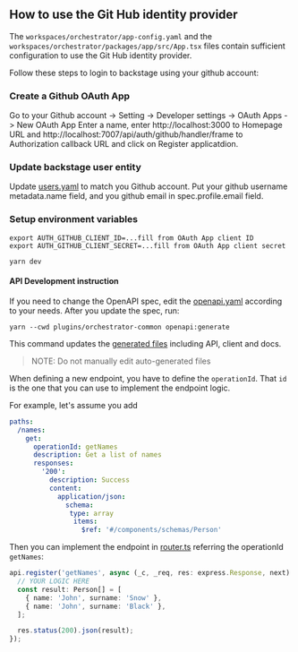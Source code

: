 ## How to use the Git Hub identity provider

The `workspaces/orchestrator/app-config.yaml` and the `workspaces/orchestrator/packages/app/src/App.tsx` files contain sufficient configuration to use the Git Hub identity provider.

Follow these steps to login to backstage using your github account:

### Create a Github OAuth App

Go to your Github account -> Setting -> Developer settings -> OAuth Apps -> New OAuth App
Enter a name, enter http://localhost:3000 to Homepage URL and http://localhost:7007/api/auth/github/handler/frame to Authorization callback URL and click on Register applicatdion.

### Update backstage user entity

Update [users.yaml](../users.yaml) to match you Github account. Put your github username metadata.name field, and you github email in spec.profile.email field.

### Setup environment variables

```
export AUTH_GITHUB_CLIENT_ID=...fill from OAuth App client ID
export AUTH_GITHUB_CLIENT_SECRET=...fill from OAuth App client secret

yarn dev
```

#### API Development instruction

If you need to change the OpenAPI spec, edit the [openapi.yaml](../plugins/orchestrator-common/src/openapi/openapi.yaml) according to your needs.
After you update the spec, run:

`yarn --cwd plugins/orchestrator-common openapi:generate`

This command updates the [generated files](../plugins/orchestrator-common/src/generated/) including API, client and docs.

> NOTE: Do not manually edit auto-generated files

When defining a new endpoint, you have to define the `operationId`.
That `id` is the one that you can use to implement the endpoint logic.

For example, let's assume you add

```yaml
paths:
  /names:
    get:
      operationId: getNames
      description: Get a list of names
      responses:
        '200':
          description: Success
          content:
            application/json:
              schema:
               type: array
                items:
                  $ref: '#/components/schemas/Person'
```

Then you can implement the endpoint in [router.ts](https://github.com/redhat-developer/rhdh-plugins/blob/main/workspaces/orchestrator/plugins/orchestrator-backend/src/service/router.ts) referring the operationId `getNames`:

```typescript
api.register('getNames', async (_c, _req, res: express.Response, next) => {
  // YOUR LOGIC HERE
  const result: Person[] = [
    { name: 'John', surname: 'Snow' },
    { name: 'John', surname: 'Black' },
  ];

  res.status(200).json(result);
});
```
